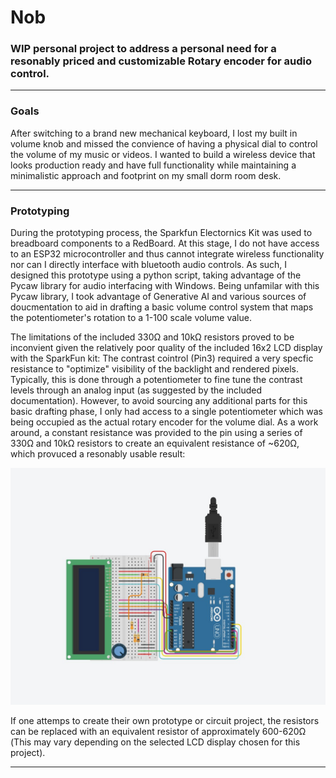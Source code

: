 # Nob
### WIP personal project to address a personal need for a resonably priced and customizable Rotary encoder for audio control. 
---
### Goals
After switching to a brand new mechanical keyboard, I lost my built in volume knob and missed the convience of having a physical dial to control the volume of my music or videos. 
I wanted to build a wireless device that looks production ready and have full functionality while maintaining a minimalistic approach and footprint on my small dorm room desk.

---
### Prototyping
During the prototyping process, the Sparkfun Electornics Kit was used to breadboard components to a RedBoard. At this stage, I do not have access to an ESP32 microcontroller and thus cannot integrate wireless functionality nor can I directly interface with bluetooth audio controls. As such, I designed this prototype using a python script, taking advantage of the Pycaw library for audio interfacing with Windows. Being unfamilar with this Pycaw library, I took advantage of Generative AI and various sources of doucmentation to aid in drafting a basic volume control system that maps the potentiometer's rotation to a 1-100 scale volume value.

The limitations of the included 330Ω and 10kΩ resistors proved to be inconvient given the relatively poor quality of the included 16x2 LCD display with the SparkFun kit: The contrast cointrol (Pin3) required a very specfic resistance to "optimize" visibility of the backlight and rendered pixels. Typically, this is done through a potentiometer to fine tune the contrast levels through an analog input (as suggested by the included documentation). However, to avoid sourcing any additional parts for this basic drafting phase, I only had access to a single potentiometer which was being occupied as the actual rotary encoder for the volume dial. As a work around, a constant resistance was provided to the pin using a series of 330Ω and 10kΩ resistors to create an equivalent resistance of ~620Ω, which provuced a resonably usable result: 

![Overview of the breadboard prototype](https://github.com/PotatoSlop/Nob/blob/main/docs/images/Circuit%20TinkerCAD.jpg)

If one attemps to create their own prototype or circuit project, the resistors can be replaced with an equivalent resistor of approximately 600-620Ω (This may vary depending on the selected LCD display chosen for this project).

---





